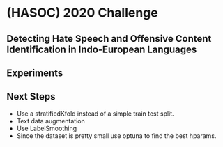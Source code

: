 # (HASOC) 2020 Challenge
## Detecting Hate Speech and Offensive Content Identification in Indo-European Languages

## Experiments

## Next Steps
- Use a stratifiedKfold instead of a simple train test split.
- Text data augmentation
- Use LabelSmoothing
- Since the dataset is pretty small use optuna to find the best hparams. 

